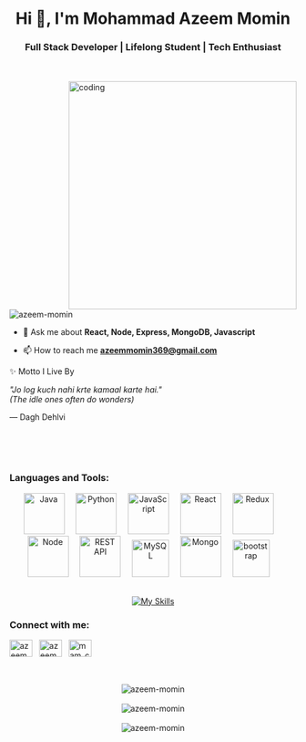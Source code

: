 
<h1 align="center">Hi 👋, I'm Mohammad Azeem Momin</h1>
<h3 align="center">Full Stack Developer | Lifelong Student | Tech Enthusiast</h3>

<br/><br/>
<img align="right" alt="coding" width="400" src="https://camo.githubusercontent.com/130ffc354b6ee3c8c9e506276e598bf4e19ea7950df203dacf6aeee4fc543a50/68747470733a2f2f616e616c7974696373696e6469616d61672e636f6d2f77702d636f6e74656e742f75706c6f6164732f323031382f31322f646576656c6f7065722d6472696262626c652e676966">


<p align="left"> <img src="https://komarev.com/ghpvc/?username=azeem-momin&label=Profile%20views&color=0e75b6&style=flat" alt="azeem-momin" /> </p>

- 💬 Ask me about **React, Node, Express, MongoDB, Javascript**

- 📫 How to reach me **azeemmomin369@gmail.com**

 ✨ Motto I Live By  
    
  *"Jo log kuch nahi krte kamaal karte hai."  
  (The idle ones often do wonders)*  

  — Dagh Dehlvi  




<br/><br/><br/>


<h3 align="left">Languages and Tools:</h3>
<div align="center">
  <img src="https://techstack-generator.vercel.app/java-icon.svg" alt="Java" width="72" height="72" />
  &nbsp;&nbsp;&nbsp;
  <img src="https://techstack-generator.vercel.app/python-icon.svg" alt="Python" width="72" height="72" />
  &nbsp;&nbsp;&nbsp;
  <img src="https://techstack-generator.vercel.app/js-icon.svg" alt="JavaScript" width="72" height="72" />
  &nbsp;&nbsp;&nbsp;
  <img src="https://techstack-generator.vercel.app/react-icon.svg" alt="React" width="72" height="72" />
  &nbsp;&nbsp;&nbsp;
  <!-- <img src="https://techstack-generator.vercel.app/ts-icon.svg" alt="TypeScript" width="72" height="72" /> -->
  <img src="https://techstack-generator.vercel.app/redux-icon.svg" alt="Redux" width="72" height="72" />
  &nbsp;&nbsp;&nbsp;
  <img src="https://user-images.githubusercontent.com/74038190/212257460-738ff738-247f-4445-a718-cdd0ca76e2db.gif" alt="Node" width="72" height="72" />
  &nbsp;&nbsp;&nbsp;
  <img src="https://techstack-generator.vercel.app/restapi-icon.svg" alt="REST API" width="72" height="72" />
  &nbsp;&nbsp;&nbsp;
  <img src="https://techstack-generator.vercel.app/mysql-icon.svg" alt="MySQL" width="65" height="65" />
  &nbsp;&nbsp;&nbsp;
  <img src="https://miro.medium.com/v2/resize:fit:1200/0*GTTsEc-bsWoqcOoM.gif" alt="Mongo" width="72" height="72" />
  &nbsp;&nbsp;&nbsp;
<!--   <img src="https://media.lordicon.com/icons/wired/gradient/1321-html-5-code-language.gif" alt="HTML" width="72" height="52" />
  &nbsp;&nbsp;&nbsp;
  <img src="https://media.tenor.com/80QPiB4JMLMAAAAM/logo.gif" alt="CSS" width="72" height="52" />
  &nbsp;&nbsp;&nbsp; -->
   <img src="https://blogs.purecode.ai/blogs/wp-content/uploads/2023/12/giphy-6.gif" alt="bootstrap" width="65" height="65" />
  &nbsp;&nbsp;&nbsp;
  <br/><br/>
<!--   <img src="https://miro.medium.com/v2/resize:fit:960/1*sOWIyC1rjrWSUdIS1KvyHw.gif" alt="JavaScript Animated" width="72" height="52"/>
  &nbsp;&nbsp;&nbsp;
  <img src="https://media.licdn.com/dms/image/D4E12AQEBg943ptCYpg/article-cover_image-shrink_720_1280/0/1686391647921?e=2147483647&v=beta&t=sTfwUvcIfW7Fuby7hMluDfuRJK3HfYMMWc2SyZR7-GA" alt="express" width="72" height="52" />
   &nbsp;&nbsp;&nbsp; -->


 [![My Skills](https://skillicons.dev/icons?i=html,css,express,git,github,postman)](https://skillicons.dev)

  
</div>



<h3 align="left">Connect with me:</h3>
<p align="left">
<a href="https://twitter.com/azeemmomin9" target="blank"><img align="center" src="https://raw.githubusercontent.com/rahuldkjain/github-profile-readme-generator/master/src/images/icons/Social/twitter.svg" alt="azeemmomin9" height="30" width="40" /></a>
  &nbsp;
<a href="https://linkedin.com/in/azeem momin" target="blank"><img align="center" src="https://raw.githubusercontent.com/rahuldkjain/github-profile-readme-generator/master/src/images/icons/Social/linked-in-alt.svg" alt="azeem momin" height="30" width="40" /></a>
  &nbsp;
<a href="https://www.leetcode.com/mam_coder" target="blank"><img align="center" src="https://raw.githubusercontent.com/rahuldkjain/github-profile-readme-generator/master/src/images/icons/Social/leet-code.svg" alt="mam_coder" height="30" width="40" /></a>
  &nbsp;
</p>
<br/><br/>


<div align="center">
  <img src="https://github-readme-stats.vercel.app/api/top-langs?username=azeem-momin&show_icons=true&locale=en&layout=compact" alt="azeem-momin" />
</div>

<br/>

<div align="center">
  <img src="https://github-readme-stats.vercel.app/api?username=azeem-momin&show_icons=true&locale=en" alt="azeem-momin" />
</div>

<br/>

<div align="center">
  <img src="https://github-readme-streak-stats.herokuapp.com/?user=azeem-momin&" alt="azeem-momin" />
</div>


